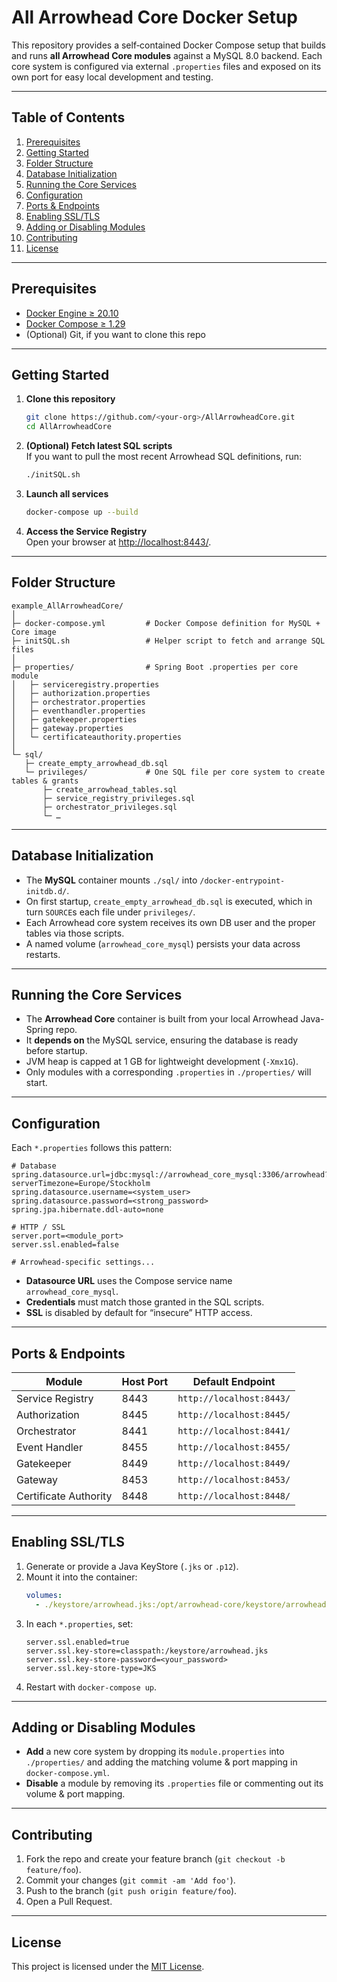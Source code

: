 # All Arrowhead Core Docker Setup

This repository provides a self‐contained Docker Compose setup that builds and runs **all Arrowhead Core modules** against a MySQL 8.0 backend. Each core system is configured via external `.properties` files and exposed on its own port for easy local development and testing.

---

## Table of Contents

1. [Prerequisites](#prerequisites)  
2. [Getting Started](#getting-started)  
3. [Folder Structure](#folder-structure)  
4. [Database Initialization](#database-initialization)  
5. [Running the Core Services](#running-the-core-services)  
6. [Configuration](#configuration)  
7. [Ports & Endpoints](#ports--endpoints)  
8. [Enabling SSL/TLS](#enabling-ssltls)  
9. [Adding or Disabling Modules](#adding-or-disabling-modules)  
10. [Contributing](#contributing)  
11. [License](#license)

---

## Prerequisites

- [Docker Engine ≥ 20.10](https://docs.docker.com/get-docker/)  
- [Docker Compose ≥ 1.29](https://docs.docker.com/compose/install/)  
- (Optional) Git, if you want to clone this repo  

---

## Getting Started

1. **Clone this repository**  
   ```bash
   git clone https://github.com/<your-org>/AllArrowheadCore.git
   cd AllArrowheadCore
   ```
2. **(Optional) Fetch latest SQL scripts**  
   If you want to pull the most recent Arrowhead SQL definitions, run:  
   ```bash
   ./initSQL.sh
   ```
3. **Launch all services**  
   ```bash
   docker-compose up --build
   ```
4. **Access the Service Registry**  
   Open your browser at [http://localhost:8443/](http://localhost:8443/).

---

## Folder Structure

```
example_AllArrowheadCore/
│
├─ docker-compose.yml         # Docker Compose definition for MySQL + Core image
├─ initSQL.sh                 # Helper script to fetch and arrange SQL files
│
├─ properties/                # Spring Boot .properties per core module
│   ├─ serviceregistry.properties
│   ├─ authorization.properties
│   ├─ orchestrator.properties
│   ├─ eventhandler.properties
│   ├─ gatekeeper.properties
│   ├─ gateway.properties
│   └─ certificateauthority.properties
│
└─ sql/
   ├─ create_empty_arrowhead_db.sql
   └─ privileges/             # One SQL file per core system to create tables & grants
       ├─ create_arrowhead_tables.sql
       ├─ service_registry_privileges.sql
       ├─ orchestrator_privileges.sql
       └─ …  
```

---

## Database Initialization

- The **MySQL** container mounts `./sql/` into `/docker-entrypoint-initdb.d/`.  
- On first startup, `create_empty_arrowhead_db.sql` is executed, which in turn `SOURCE`s each file under `privileges/`.  
- Each Arrowhead core system receives its own DB user and the proper tables via those scripts.  
- A named volume (`arrowhead_core_mysql`) persists your data across restarts.

---

## Running the Core Services

- The **Arrowhead Core** container is built from your local Arrowhead Java-Spring repo.  
- It **depends on** the MySQL service, ensuring the database is ready before startup.  
- JVM heap is capped at 1 GB for lightweight development (`-Xmx1G`).  
- Only modules with a corresponding `.properties` in `./properties/` will start.

---

## Configuration

Each `*.properties` follows this pattern:

```properties
# Database
spring.datasource.url=jdbc:mysql://arrowhead_core_mysql:3306/arrowhead?serverTimezone=Europe/Stockholm
spring.datasource.username=<system_user>
spring.datasource.password=<strong_password>
spring.jpa.hibernate.ddl-auto=none

# HTTP / SSL
server.port=<module_port>
server.ssl.enabled=false

# Arrowhead-specific settings...
```

- **Datasource URL** uses the Compose service name `arrowhead_core_mysql`.  
- **Credentials** must match those granted in the SQL scripts.  
- **SSL** is disabled by default for “insecure” HTTP access.

---

## Ports & Endpoints

| Module                    | Host Port | Default Endpoint             |
|---------------------------|-----------|------------------------------|
| Service Registry          | 8443      | `http://localhost:8443/`     |
| Authorization             | 8445      | `http://localhost:8445/`     |
| Orchestrator              | 8441      | `http://localhost:8441/`     |
| Event Handler             | 8455      | `http://localhost:8455/`     |
| Gatekeeper                | 8449      | `http://localhost:8449/`     |
| Gateway                   | 8453      | `http://localhost:8453/`     |
| Certificate Authority     | 8448      | `http://localhost:8448/`     |

---

## Enabling SSL/TLS

1. Generate or provide a Java KeyStore (`.jks` or `.p12`).  
2. Mount it into the container:
   ```yaml
   volumes:
     - ./keystore/arrowhead.jks:/opt/arrowhead-core/keystore/arrowhead.jks
   ```
3. In each `*.properties`, set:
   ```properties
   server.ssl.enabled=true
   server.ssl.key-store=classpath:/keystore/arrowhead.jks
   server.ssl.key-store-password=<your_password>
   server.ssl.key-store-type=JKS
   ```
4. Restart with `docker-compose up`.

---

## Adding or Disabling Modules

- **Add** a new core system by dropping its `module.properties` into `./properties/` and adding the matching volume & port mapping in `docker-compose.yml`.  
- **Disable** a module by removing its `.properties` file or commenting out its volume & port mapping.

---

## Contributing

1. Fork the repo and create your feature branch (`git checkout -b feature/foo`).  
2. Commit your changes (`git commit -am 'Add foo'`).  
3. Push to the branch (`git push origin feature/foo`).  
4. Open a Pull Request.

---

## License

This project is licensed under the [MIT License](LICENSE).
